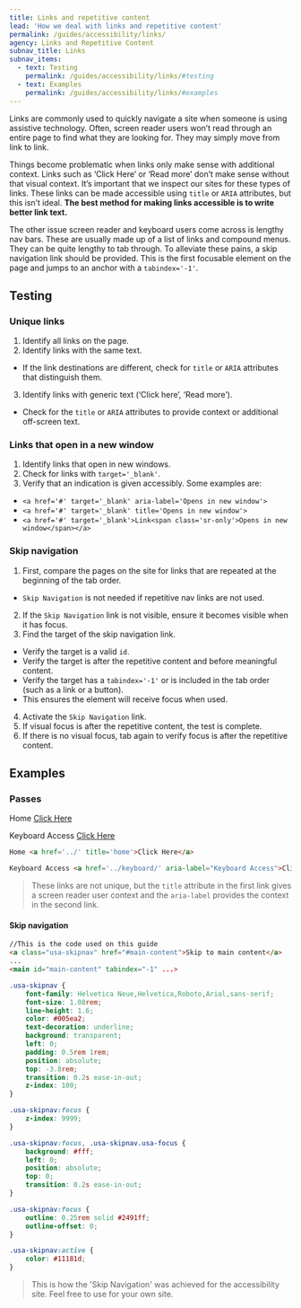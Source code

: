 ```yaml
---
title: Links and repetitive content
lead: 'How we deal with links and repetitive content'
permalink: /guides/accessibility/links/
agency: Links and Repetitive Content
subnav_title: Links
subnav_items:
  - text: Testing
    permalink: /guides/accessibility/links/#testing
  - text: Examples
    permalink: /guides/accessibility/links/#examples
---
```

Links are commonly used to quickly navigate a site when someone is using assistive technology. Often, screen reader users won’t read through an entire page to find what they are looking for. They may simply move from link to link.

Things become problematic when links only make sense with additional context. Links such as ‘Click Here’ or ‘Read more’ don’t make sense without that visual context. It’s important that we inspect our sites for these types of links. These links can be made accessible using ```title``` or ```ARIA``` attributes, but this isn’t ideal. **The best method for making links accessible is to write better link text.**

The other issue screen reader and keyboard users come across is lengthy nav bars. These are usually made up of a list of links and compound menus. They can be quite lengthy to tab through. To alleviate these pains, a skip navigation link should be provided. This is the first focusable element on the page and jumps to an anchor with a ```tabindex='-1'```.

## Testing

### Unique links

1. Identify all links on the page.
2. Identify links with the same text.
  * If the link destinations are different, check for ```title``` or ```ARIA``` attributes that distinguish them.
3. Identify links with generic text (‘Click here’, ‘Read more’).
  * Check for the ```title``` or ```ARIA``` attributes to provide context or additional off-screen text.

### Links that open in a new window
1. Identify links that open in new windows.
2. Check for links with ```target='_blank'```.
3. Verify that an indication is given accessibly. Some examples are:
  *  ```<a href='#' target='_blank' aria-label='Opens in new window'>```
  *  ```<a href='#' target='_blank' title='Opens in new window'>```
  *  ```<a href='#' target='_blank'>Link<span class='sr-only'>Opens in new window</span></a>```

### Skip navigation

1. First, compare the pages on the site for links that are repeated at the beginning of the tab order.
  * `Skip Navigation` is not needed if repetitive nav links are not used.
2. If the `Skip Navigation` link is not visible, ensure it becomes visible when it has focus.
3. Find the target of the skip navigation link.
  * Verify the target is a valid `id`.
  * Verify the target is after the repetitive content and before meaningful content.
  * Verify the target has a ```tabindex='-1'``` or is included in the tab order (such as a link or a button).
   * This ensures the element will receive focus when used.
4. Activate the `Skip Navigation` link.
5. If visual focus is after the repetitive content, the test is complete.
6. If there is no visual focus, tab again to verify focus is after the repetitive content.

## Examples

### Passes

Home <a href='../' title='home'>Click Here</a>

Keyboard Access <a href='../keyboard/' aria-label="Keyboard Access">Click Here</a>

```html
Home <a href='../' title='home'>Click Here</a>

Keyboard Access <a href='../keyboard/' aria-label="Keyboard Access">Click Here</a>
```

> These links are not unique, but the ```title``` attribute in the first link gives a screen reader user context and the ```aria-label``` provides the context in the second link.

#### Skip navigation

```html
//This is the code used on this guide
<a class="usa-skipnav" href="#main-content">Skip to main content</a>
...
<main id="main-content" tabindex="-1" ...>

```
```css
.usa-skipnav {
    font-family: Helvetica Neue,Helvetica,Roboto,Arial,sans-serif;
    font-size: 1.08rem;
    line-height: 1.6;
    color: #005ea2;
    text-decoration: underline;
    background: transparent;
    left: 0;
    padding: 0.5rem 1rem;
    position: absolute;
    top: -3.8rem;
    transition: 0.2s ease-in-out;
    z-index: 100;
}

.usa-skipnav:focus {
    z-index: 9999;
}

.usa-skipnav:focus, .usa-skipnav.usa-focus {
    background: #fff;
    left: 0;
    position: absolute;
    top: 0;
    transition: 0.2s ease-in-out;
}

.usa-skipnav:focus {
    outline: 0.25rem solid #2491ff;
    outline-offset: 0;
}

.usa-skipnav:active {
    color: #11181d;
}
```

> This is how the 'Skip Navigation' was achieved for the accessibility site. Feel free to use for your own site.
